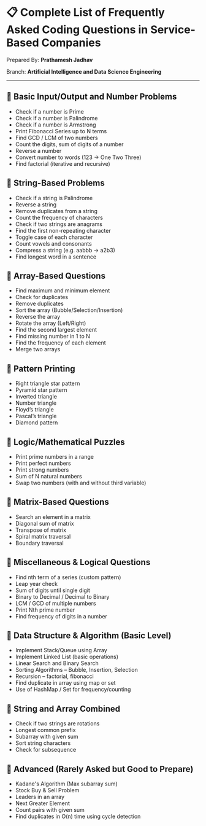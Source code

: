 # 📋 Complete List of Frequently Asked Coding Questions in Service-Based Companies
Prepared By: **Prathamesh Jadhav**

Branch: **Artificial Intelligence and Data Science Engineering**

---
## 🔹 Basic Input/Output and Number Problems
- Check if a number is Prime
- Check if a number is Palindrome
- Check if a number is Armstrong
- Print Fibonacci Series up to N terms
- Find GCD / LCM of two numbers
- Count the digits, sum of digits of a number
- Reverse a number
- Convert number to words (123 → One Two Three)
- Find factorial (iterative and recursive)

## 🔹 String-Based Problems
- Check if a string is Palindrome
- Reverse a string
- Remove duplicates from a string
- Count the frequency of characters
- Check if two strings are anagrams
- Find the first non-repeating character
- Toggle case of each character
- Count vowels and consonants
- Compress a string (e.g. aabbb → a2b3)
- Find longest word in a sentence

## 🔹 Array-Based Questions
- Find maximum and minimum element
- Check for duplicates
- Remove duplicates
- Sort the array (Bubble/Selection/Insertion)
- Reverse the array
- Rotate the array (Left/Right)
- Find the second largest element
- Find missing number in 1 to N
- Find the frequency of each element
- Merge two arrays

## 🔹 Pattern Printing
- Right triangle star pattern
- Pyramid star pattern
- Inverted triangle
- Number triangle
- Floyd’s triangle
- Pascal’s triangle
- Diamond pattern

## 🔹 Logic/Mathematical Puzzles
- Print prime numbers in a range
- Print perfect numbers
- Print strong numbers
- Sum of N natural numbers
- Swap two numbers (with and without third variable)

## 🔹 Matrix-Based Questions
- Search an element in a matrix
- Diagonal sum of matrix
- Transpose of matrix
- Spiral matrix traversal
- Boundary traversal

## 🔹 Miscellaneous & Logical Questions
- Find nth term of a series (custom pattern)
- Leap year check
- Sum of digits until single digit
- Binary to Decimal / Decimal to Binary
- LCM / GCD of multiple numbers
- Print Nth prime number
- Find frequency of digits in a number

## 🔹 Data Structure & Algorithm (Basic Level)
- Implement Stack/Queue using Array
- Implement Linked List (basic operations)
- Linear Search and Binary Search
- Sorting Algorithms – Bubble, Insertion, Selection
- Recursion – factorial, fibonacci
- Find duplicate in array using map or set
- Use of HashMap / Set for frequency/counting

## 🔹 String and Array Combined
- Check if two strings are rotations
- Longest common prefix
- Subarray with given sum
- Sort string characters
- Check for subsequence

## 🔹 Advanced (Rarely Asked but Good to Prepare)
- Kadane's Algorithm (Max subarray sum)
- Stock Buy & Sell Problem
- Leaders in an array
- Next Greater Element
- Count pairs with given sum
- Find duplicates in O(n) time using cycle detection

